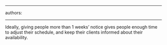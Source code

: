 

---
authors:

---




<span class='intro'> Ideally, giving people more than 1 weeks’ notice gives people enough time to adjust their schedule, and keep their clients informed about their availability.​<br> </span>




